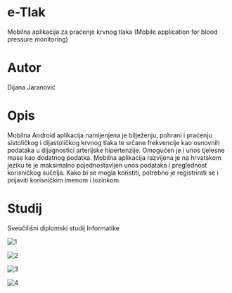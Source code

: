 # e-Tlak
Mobilna aplikacija za praćenje krvnog tlaka
(Mobile application for blood pressure monitoring)

# Autor
Dijana Jaranović 

# Opis
Mobilna Android aplikacija namijenjena je bilježenju, pohrani
i praćenju sistoličkog i dijastoličkog krvnog tlaka te srčane frekvencije 
kao osnovnih podataka u dijagnostici arterijske hipertenzije. 
Omogućen je i unos tjelesne mase kao dodatnog podatka. 
Mobilna aplikacija razvijena je na hrvatskom jeziku 
te je maksimalno pojednostavljen unos podataka i preglednost korisničkog sučelja. 
Kako bi se mogla koristiti, potrebno je registrirati se i prijaviti
korisničkim imenom i lozinkom.

# Studij
Sveučilišni diplomski studij Informatike





![1](https://user-images.githubusercontent.com/33299469/37594255-f3a12188-2b74-11e8-924f-41e103dae484.JPG)



![2](https://user-images.githubusercontent.com/33299469/37594257-f50a5eea-2b74-11e8-915e-70349a3800ee.JPG)



![3](https://user-images.githubusercontent.com/33299469/37594258-f61af0ec-2b74-11e8-809f-bb631f389dfe.JPG)



![4](https://user-images.githubusercontent.com/33299469/37594259-f71cb5de-2b74-11e8-961c-a32fe268be33.JPG)


